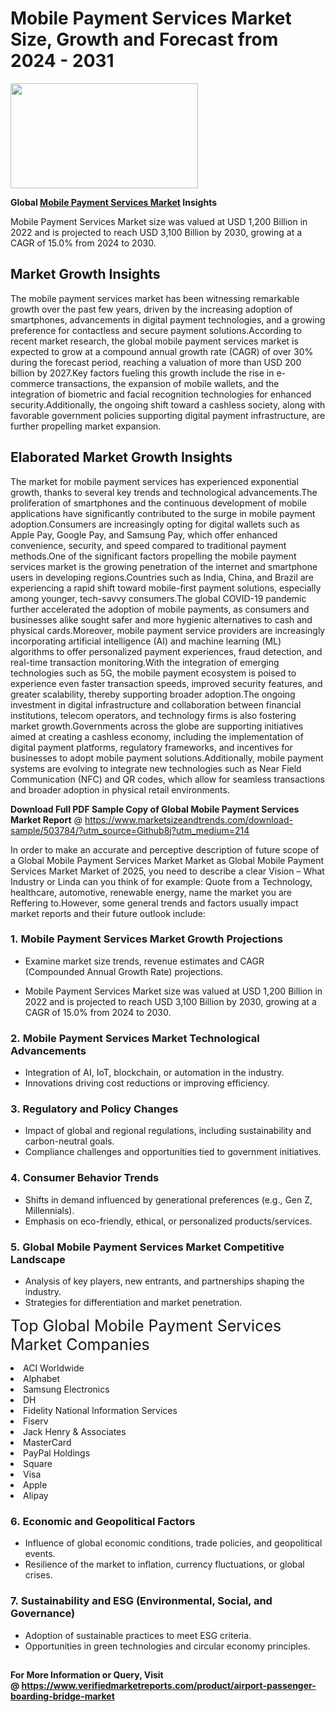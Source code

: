 <H1>Mobile Payment Services Market Size, Growth and Forecast from 2024 - 2031</H1><img class="aligncenter size-medium wp-image-584254" src="https://thirdeyenews.in/wp-content/uploads/2024/09/Global-Market-Research-300x168.jpeg" alt="" width="300" height="168" /><p><strong>Global&nbsp;<a href="https://www.marketsizeandtrends.com/download-sample/503784/?utm_source=Github8j?utm_medium=214">Mobile Payment Services Market</a> Insights</strong></p><p>Mobile Payment Services Market size was valued at USD 1,200 Billion in 2022 and is projected to reach USD 3,100 Billion by 2030, growing at a CAGR of 15.0% from 2024 to 2030.</p><p><h2>Market Growth Insights</h2> The mobile payment services market has been witnessing remarkable growth over the past few years, driven by the increasing adoption of smartphones, advancements in digital payment technologies, and a growing preference for contactless and secure payment solutions.According to recent market research, the global mobile payment services market is expected to grow at a compound annual growth rate (CAGR) of over 30% during the forecast period, reaching a valuation of more than USD 200 billion by 2027.Key factors fueling this growth include the rise in e-commerce transactions, the expansion of mobile wallets, and the integration of biometric and facial recognition technologies for enhanced security.Additionally, the ongoing shift toward a cashless society, along with favorable government policies supporting digital payment infrastructure, are further propelling market expansion. <h2>Elaborated Market Growth Insights</h2> The market for mobile payment services has experienced exponential growth, thanks to several key trends and technological advancements.The proliferation of smartphones and the continuous development of mobile applications have significantly contributed to the surge in mobile payment adoption.Consumers are increasingly opting for digital wallets such as Apple Pay, Google Pay, and Samsung Pay, which offer enhanced convenience, security, and speed compared to traditional payment methods.One of the significant factors propelling the mobile payment services market is the growing penetration of the internet and smartphone users in developing regions.Countries such as India, China, and Brazil are experiencing a rapid shift toward mobile-first payment solutions, especially among younger, tech-savvy consumers.The global COVID-19 pandemic further accelerated the adoption of mobile payments, as consumers and businesses alike sought safer and more hygienic alternatives to cash and physical cards.Moreover, mobile payment service providers are increasingly incorporating artificial intelligence (AI) and machine learning (ML) algorithms to offer personalized payment experiences, fraud detection, and real-time transaction monitoring.With the integration of emerging technologies such as 5G, the mobile payment ecosystem is poised to experience even faster transaction speeds, improved security features, and greater scalability, thereby supporting broader adoption.The ongoing investment in digital infrastructure and collaboration between financial institutions, telecom operators, and technology firms is also fostering market growth.Governments across the globe are supporting initiatives aimed at creating a cashless economy, including the implementation of digital payment platforms, regulatory frameworks, and incentives for businesses to adopt mobile payment solutions.Additionally, mobile payment systems are evolving to integrate new technologies such as Near Field Communication (NFC) and QR codes, which allow for seamless transactions and broader adoption in physical retail environments.</p><p><span class=""><strong>Download Full PDF Sample Copy of Global Mobile Payment Services Market Report</strong> @ <a href="https://www.marketsizeandtrends.com/download-sample/503784/?utm_source=Github8j?utm_medium=214" target="_blank">https://www.marketsizeandtrends.com/download-sample/503784/?utm_source=Github8j?utm_medium=214</a></span></p><p>In order to make an accurate and perceptive description of future scope of a Global&nbsp;Mobile Payment Services Market Market as Global&nbsp;Mobile Payment Services Market Market of 2025, you need to describe a clear Vision &ndash; What Industry or Linda can you think of for example: Quote from a Technology, healthcare, automotive, renewable energy, name the market you are Reffering to.However, some general trends and factors usually impact market reports and their future outlook include:</p><h3>1.&nbsp;<strong>Mobile Payment Services Market Growth Projections</strong></h3><ul><li>Examine market size trends, revenue estimates and CAGR (Compounded Annual Growth Rate) projections.</li><li><p>Mobile Payment Services Market size was valued at USD 1,200 Billion in 2022 and is projected to reach USD 3,100 Billion by 2030, growing at a CAGR of 15.0% from 2024 to 2030.</p></li></ul><h3>2.&nbsp;<strong>Mobile Payment Services Market Technological Advancements</strong></h3><ul><li>Integration of AI, IoT, blockchain, or automation in the industry.</li><li>Innovations driving cost reductions or improving efficiency.</li></ul><h3>3.&nbsp;<strong>Regulatory and Policy Changes</strong></h3><ul><li>Impact of global and regional regulations, including sustainability and carbon-neutral goals.</li><li>Compliance challenges and opportunities tied to government initiatives.</li></ul><h3>4.&nbsp;<strong>Consumer Behavior Trends</strong></h3><ul><li>Shifts in demand influenced by generational preferences (e.g., Gen Z, Millennials).</li><li>Emphasis on eco-friendly, ethical, or personalized products/services.</li></ul><h3>5.&nbsp;<strong>Global Mobile Payment Services Market Competitive Landscape</strong></h3><ul><li>Analysis of key players, new entrants, and partnerships shaping the industry.</li><li>Strategies for differentiation and market penetration.</li></ul><p data-pm-slice="1 1 []"><span style="color: inherit; font-family: inherit; font-size: 25px;">Top Global Mobile Payment Services Market Companies</span></p><div class="" data-test-id=""><p><li>ACI Worldwide</li><li> Alphabet</li><li> Samsung Electronics</li><li> DH</li><li> Fidelity National Information Services</li><li> Fiserv</li><li> Jack Henry & Associates</li><li> MasterCard</li><li> PayPal Holdings</li><li> Square</li><li> Visa</li><li> Apple</li><li> Alipay</li></p></div><h3>6.&nbsp;<strong>Economic and Geopolitical Factors</strong></h3><ul><li>Influence of global economic conditions, trade policies, and geopolitical events.</li><li>Resilience of the market to inflation, currency fluctuations, or global crises.</li></ul><h3>7.&nbsp;<strong>Sustainability and ESG (Environmental, Social, and Governance)</strong></h3><ul><li>Adoption of sustainable practices to meet ESG criteria.</li><li>Opportunities in green technologies and circular economy principles.</li></ul><h2><strong style="font-size: 14px;">For More Information or Query, Visit @&nbsp;</strong><a style="background-color: #ffffff; font-size: 14px;" href="https://www.marketsizeandtrends.com/report/mobile-payment-services-market/" target="_blank">https://www.verifiedmarketreports.com/product/airport-passenger-boarding-bridge-market</a></h2>
